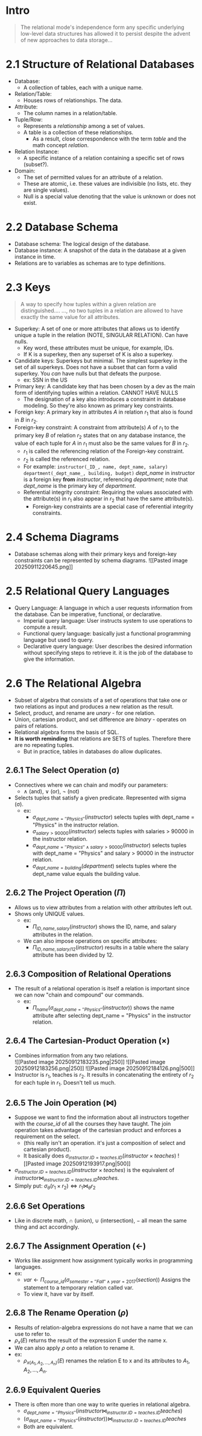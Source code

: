 # Intro
>The relational mode's independence form any specific underlying low-level data structures has allowed it to persist despite the advent of new approaches to data storage...
# 2.1 Structure of Relational Databases
- Database:
	-  A collection of tables, each with a unique name.
- Relation/Table:
	- Houses rows of relationships. The data.
- Attribute:
	- The column names in a relation/table.
- Tuple/Row:
	- Represents a *relationship* among a set of values.
	- A table is a collection of these relationships.
		- As a result, close correspondence with the term *table* and the math concept *relation*.
- Relation Instance:
	- A specific instance of a relation containing a specific set of rows (subset?).
- Domain:
	- The set of permitted values for an attribute of a relation.
	- These are atomic, i.e. these values are indivisible (no lists, etc. they are single values).
	- Null is a special value denoting that the value is unknown or does not exist.
# 2.2 Database Schema
- Database schema: The logical design of the database.
- Database instance: A snapshot of the data in the database at a given instance in time.
- Relations are to variables as schemas are to type definitions.
# 2.3 Keys
> A way to specify how tuples within a given relation are distinguished....
> ..., no two tuples in a relation are allowed to have exactly the same value for all attributes.
- Superkey: A set of one or more attributes that allows us to identify unique a tuple in the relation (NOTE, SINGULAR RELATION). Can have nulls.
	- Key word, these attributes must be unique, for example, IDs.
	- If K is a superkey, then any superset of K is also a superkey.
- Candidate keys: Superkeys but minimal. The simplest superkey in the set of all superkeys. Does not have a subset that can form a valid superkey. You *can* have nulls but that defeats the purpose.
	- ex: SSN in the US
- Primary key: A candidate key that has been chosen by a dev as the main form of identifying tuples within a relation. CANNOT HAVE NULLS
	- The designation of a key also introduces a constraint in database modeling. So they're also known as primary key constraints.
- Foreign key: A primary key in attributes $A$ in relation $r_1$ that also is found in $B$  in $r_2$. 
- Foreign-key constraint: A constraint from attribute(s) $A$ of $r_1$ to the primary key $B$ of relation $r_2$ states that on any database instance, the value of each tuple for $A$ in $r_1$ must also be the same values for $B$ in $r_2$.
	- $r_1$ is called the referencing relation of the Foreign-key constraint.
	- $r_2$ is called the referenced relation.
	- For example:
	  `instructor(_ID_, name, dept_name, salary)`
	  `department(_dept_name_, building, budget)`
	  _dept_name_ in instructor is a foreign key **from** _instructor_, referencing _department_; note that _dept_name_ is the primary key of _department_.
  - Referential integrity constraint: Requiring the values associated with the attribute(s) in $r_1$ also appear in $r_2$ that have the same attribute(s).
	  - Foreign-key constraints are a special case of referential integrity constraints.
# 2.4 Schema Diagrams
- Database schemas along with their primary keys and foreign-key constraints can be represented by schema diagrams.
![[Pasted image 20250911220645.png]]
# 2.5 Relational Query Languages
- Query Language: A language in which a user requests information from the database. Can be imperative, functional, or declarative.
	- Imperial query language: User instructs system to use operations to compute a result.
	- Functional query language: basically just a functional programming language but used to query.
	- Declarative query language: User describes the desired information without specifying steps to retrieve it. it is the job of the database to give the information.
# 2.6 The Relational Algebra
- Subset of algebra that consists of a set of operations that take one or two relations as input and produces a new relation as the result.
- Select, product, and rename are *unary* - for one relation.
- Union, cartesian product, and set difference are *binary* - operates on pairs of relations.
- Relational algebra forms the basis of SQL.
- **It is worth reminding** that relations are SETS of tuples. Therefore there are no repeating tuples.
	- But in practice, tables in databases do allow duplicates.
## 2.6.1 The Select Operation (σ)
- Connectives where we can chain and modify our parameters:
	- $\wedge$ (and), $\vee$ (or), $\neg$ (not)
- Selects tuples that satisfy a given predicate. Represented with sigma (σ).
	- ex:
		- $\sigma_{dept\_name=''Physics''}(instructor)$ selects tuples with dept_name = "Physics" in the instructor relation.
		- $\sigma_{salary>90000}(instructor)$ selects tuples with salaries > 90000 in the instructor relation.
		- $\sigma_{dept\_name=''Physics''\wedge salary>90000}(instructor)$ selects tuples with dept_name = "Physics" and salary > 90000 in the instructor relation.
		- $\sigma_{dept\_name = building}(department)$ selects tuples where the dept_name value equals the building value.
## 2.6.2 The Project Operation ($\Pi$)
- Allows us to view attributes from a relation with other attributes left out.
- Shows only UNIQUE values.
	- ex:
		- $\Pi_{ID, name, salary} (instructor)$ shows the ID, name, and salary attributes in the relation.
	- We can also impose operations on specific attributes:
		- $\Pi_{ID, name, salary/12} (instructor)$ results in a table where the salary attribute has been divided by 12.
## 2.6.3 Composition of Relational Operations
- The result of a relational operation is itself a relation is important since we can now "chain and compound" our commands.
	- ex:
		- $\Pi_{name}(\sigma_{dept\_name = ''Physics''} (instructor))$ shows the name attribute after selecting dept_name = "Physics" in the instructor relation.
## 2.6.4 The Cartesian-Product Operation ($\times$)
- Combines information from any two relations.   
![[Pasted image 20250912183235.png|250]]
![[Pasted image 20250912183256.png|250]]
![[Pasted image 20250912184126.png|500]]
- Instructor is $r_1$, teaches is $r_2$. It results in concatenating the entirety of $r_2$ for each tuple in $r_1$. Doesn't tell us much.
## 2.6.5 The Join Operation ($\bowtie$)
- Suppose we want to find the information about all instructors together with the *course_id* of all the courses they have taught. The join operation takes advantage of the cartesian product and enforces a requirement on the select.
	- (this really isn't an operation. it's just a composition of select and cartesian product).
	- It basically does $\sigma_{instructor.ID = teaches.ID} (instructor \times teaches)$
![[Pasted image 20250912193917.png|500]]
- $\sigma_{instructor.ID = teaches.ID} (instructor \times teaches)$ is the equivalent of $instructor \bowtie_{instructor.ID = teaches.ID} teaches$.
- Simply put: $\sigma_{\theta} (r_1 \times r_2) \Leftrightarrow r_1 \bowtie_{\theta} r_2$
## 2.6.6 Set Operations
- Like in discrete math, $\cap$ (union), $\cup$ (intersection), $-$ all mean the same thing and act accordingly.
## 2.6.7 The Assignment Operation ($\leftarrow$)
- Works like assignment how assignment typically works in programming languages.
- ex:
	- $var \leftarrow \Pi_{course\_id}(\sigma_{semester = ''Fall'' \wedge year = 2017} (section))$ Assigns the statement to a temporary relation called var.
	- To view it, have var by itself.
## 2.6.8 The Rename Operation ($\rho$)
- Results of relation-algebra expressions do not have a name that we can use to refer to.
- $\rho_x (E)$ returns the result of the expression E under the name x.
- We can also apply $\rho$ onto a relation to rename it.
- ex:
	- $\rho_{x(A_1, A_2, ..., A_n)} (E)$ renames the relation E to x and its attributes to $A_1, A_2, ..., A_n$.
## 2.6.9 Equivalent Queries
- There is often more than one way to write queries in relational algebra.
	- $\sigma_{dept\_name=''Physics''}(instructor \bowtie_{instructor.ID = teaches.ID}teaches)$
	- $(\sigma_{dept\_name=''Physics''}(instructor))\bowtie_{instructor.ID=teaches.ID}teaches$
	- Both are equivalent.
